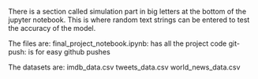 There is a section called simulation part in big letters at the bottom of the jupyter notebook.  This is where random text strings can be entered to test the accuracy of the model.

The files are:
final_project_notebook.ipynb: has all the project code
git-push: is for easy github pushes

The datasets are:
imdb_data.csv
tweets_data.csv
world_news_data.csv